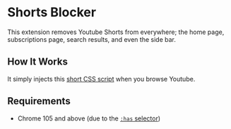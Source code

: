 # Shorts Blocker

This extension removes Youtube Shorts from everywhere; the home page, subscriptions page, search results, and even the side bar.

## How It Works

It simply injects this [short CSS script](./css/blocker.css) when you browse Youtube.

## Requirements

* Chrome 105 and above (due to the [`:has` selector](https://developer.mozilla.org/en-US/docs/Web/CSS/:has))
